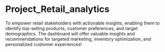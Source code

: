 # Project_Retail_analytics
 To empower retail stakeholders with actionable insights, enabling them to identify top-selling products, customer preferences, and target demographics. The dashboard will offer valuable insights and recommendations for targeted marketing, inventory optimization, and personalized customer experiences!


